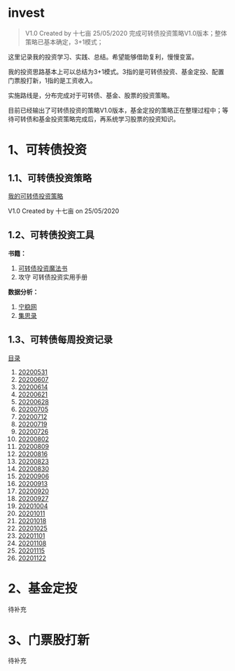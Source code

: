# invest
> V1.0 Created by 十七亩 25/05/2020 完成可转债投资策略V1.0版本；整体策略已基本确定，3+1模式；

这里记录我的投资学习、实践、总结。希望能够借助复利，慢慢变富。

我的投资思路基本上可以总结为3+1模式。3指的是可转债投资、基金定投、配置门票股打新，1指的是工资收入。

实施路线是，分布完成对于可转债、基金、股票的投资策略。

目前已经输出了可转债投资的策略V1.0版本，基金定投的策略正在整理过程中；等待可转债和基金投资策略完成后，再系统学习股票的投资知识。

# 1、可转债投资

## 1.1、可转债投资策略

[我的可转债投资策略](https://github.com/ma-xin-rui/invest/blob/master/CB/%E6%88%91%E7%9A%84%E5%8F%AF%E8%BD%AC%E5%80%BA%E6%8A%95%E8%B5%84%E7%AD%96%E7%95%A5.md)

V1.0 Created by 十七亩 on 25/05/2020

## 1.2、可转债投资工具

**书籍：**

1. [可转债投资魔法书](https://github.com/ma-xin-rui/invest/blob/master/CB/%E5%8F%AF%E8%BD%AC%E5%80%BA%E6%8A%95%E8%B5%84%E9%AD%94%E6%B3%95%E4%B9%A6.xlsx)
2. 攻守 可转债投资实用手册

**数据分析：**

1. [宁稳网](http://www.ninwin.cn/index.php?m=cb&a=cb_all)
2. [集思录](https://www.jisilu.cn/data/cbnew/#cb)

## 1.3、可转债每周投资记录

[目录](https://github.com/ma-xin-rui/invest/tree/master/CB/cb-invest-weekly-record)

1. [20200531](https://github.com/ma-xin-rui/invest/blob/master/CB/cb-invest-weekly-record/20200531/%E5%8F%AF%E8%BD%AC%E5%80%BA%E6%8A%95%E8%B5%84%E6%AF%8F%E5%91%A8%E8%AE%B0%E5%BD%9520200531.md)
2. [20200607](https://github.com/ma-xin-rui/invest/blob/master/CB/cb-invest-weekly-record/20200607/%E5%8F%AF%E8%BD%AC%E5%80%BA%E6%8A%95%E8%B5%84%E6%AF%8F%E5%91%A8%E8%AE%B0%E5%BD%9520200607.md)
3. [20200614](https://github.com/ma-xin-rui/invest/blob/master/CB/cb-invest-weekly-record/20200614/%E5%8F%AF%E8%BD%AC%E5%80%BA%E6%8A%95%E8%B5%84%E6%AF%8F%E5%91%A8%E8%AE%B0%E5%BD%9520200614.md)
4. [20200621](https://github.com/ma-xin-rui/invest/blob/master/CB/cb-invest-weekly-record/20200621/%E5%8F%AF%E8%BD%AC%E5%80%BA%E6%8A%95%E8%B5%84%E6%AF%8F%E5%91%A8%E8%AE%B0%E5%BD%9520200621.md)
5. [20200628](https://github.com/ma-xin-rui/invest/blob/master/CB/cb-invest-weekly-record/20200628/%E5%8F%AF%E8%BD%AC%E5%80%BA%E6%8A%95%E8%B5%84%E6%AF%8F%E5%91%A8%E8%AE%B0%E5%BD%9520200628.md)
6. [20200705](https://github.com/ma-xin-rui/invest/blob/master/CB/cb-invest-weekly-record/20200705/%E5%8F%AF%E8%BD%AC%E5%80%BA%E6%8A%95%E8%B5%84%E6%AF%8F%E5%91%A8%E8%AE%B0%E5%BD%9520200705.md)
7. [20200712](https://github.com/ma-xin-rui/invest/blob/master/CB/cb-invest-weekly-record/20200712/%E5%8F%AF%E8%BD%AC%E5%80%BA%E6%8A%95%E8%B5%84%E6%AF%8F%E5%91%A8%E8%AE%B0%E5%BD%9520200712.md)
8. [20200719](https://github.com/ma-xin-rui/invest/blob/master/CB/cb-invest-weekly-record/20200719/%E5%8F%AF%E8%BD%AC%E5%80%BA%E6%8A%95%E8%B5%84%E6%AF%8F%E5%91%A8%E8%AE%B0%E5%BD%9520200719.md)
9. [20200726](https://github.com/ma-xin-rui/invest/blob/master/CB/cb-invest-weekly-record/20200726/%E5%8F%AF%E8%BD%AC%E5%80%BA%E6%8A%95%E8%B5%84%E6%AF%8F%E5%91%A8%E8%AE%B0%E5%BD%9520200726.md)
10. [20200802](https://github.com/ma-xin-rui/invest/blob/master/CB/cb-invest-weekly-record/20200802/%E5%8F%AF%E8%BD%AC%E5%80%BA%E6%8A%95%E8%B5%84%E6%AF%8F%E5%91%A8%E8%AE%B0%E5%BD%9520200802.md)
11. [20200809](https://github.com/ma-xin-rui/invest/blob/master/CB/cb-invest-weekly-record/20200809/%E5%8F%AF%E8%BD%AC%E5%80%BA%E6%8A%95%E8%B5%84%E6%AF%8F%E5%91%A8%E8%AE%B0%E5%BD%9520200809.md)
12. [20200816](https://github.com/ma-xin-rui/invest/blob/master/CB/cb-invest-weekly-record/20200816/%E5%8F%AF%E8%BD%AC%E5%80%BA%E6%8A%95%E8%B5%84%E6%AF%8F%E5%91%A8%E8%AE%B0%E5%BD%9520200816.md)
13. [20200823](https://github.com/ma-xin-rui/invest/blob/master/CB/cb-invest-weekly-record/20200823/%E5%8F%AF%E8%BD%AC%E5%80%BA%E6%8A%95%E8%B5%84%E6%AF%8F%E5%91%A8%E8%AE%B0%E5%BD%9520200823.md)
14. [20200830](https://github.com/ma-xin-rui/invest/blob/master/CB/cb-invest-weekly-record/20200830/%E5%8F%AF%E8%BD%AC%E5%80%BA%E6%8A%95%E8%B5%84%E6%AF%8F%E5%91%A8%E8%AE%B0%E5%BD%9520200830.md)
15. [20200906](https://github.com/ma-xin-rui/invest/blob/master/CB/cb-invest-weekly-record/20200906/%E5%8F%AF%E8%BD%AC%E5%80%BA%E6%8A%95%E8%B5%84%E6%AF%8F%E5%91%A8%E8%AE%B0%E5%BD%9520200906.md)
16. [20200913](https://github.com/ma-xin-rui/invest/blob/master/CB/cb-invest-weekly-record/20200913/%E5%8F%AF%E8%BD%AC%E5%80%BA%E6%8A%95%E8%B5%84%E6%AF%8F%E5%91%A8%E8%AE%B0%E5%BD%9520200913.md)
17. [20200920](https://github.com/ma-xin-rui/invest/blob/master/CB/cb-invest-weekly-record/20200920/%E5%8F%AF%E8%BD%AC%E5%80%BA%E6%8A%95%E8%B5%84%E6%AF%8F%E5%91%A8%E8%AE%B0%E5%BD%9520200920.md)
18. [20200927](https://github.com/ma-xin-rui/invest/blob/master/CB/cb-invest-weekly-record/20200927/%E5%8F%AF%E8%BD%AC%E5%80%BA%E6%8A%95%E8%B5%84%E6%AF%8F%E5%91%A8%E8%AE%B0%E5%BD%9520200927.md)
19. [20201004](https://github.com/ma-xin-rui/invest/blob/master/CB/cb-invest-weekly-record/20201004/%E5%8F%AF%E8%BD%AC%E5%80%BA%E6%8A%95%E8%B5%84%E6%AF%8F%E5%91%A8%E8%AE%B0%E5%BD%9520201004.md)
20. [20201011](https://github.com/ma-xin-rui/invest/blob/master/CB/cb-invest-weekly-record/20201011/%E5%8F%AF%E8%BD%AC%E5%80%BA%E6%8A%95%E8%B5%84%E6%AF%8F%E5%91%A8%E8%AE%B0%E5%BD%9520201011.md)
21. [20201018](https://github.com/ma-xin-rui/invest/blob/master/CB/cb-invest-weekly-record/20201011/%E5%8F%AF%E8%BD%AC%E5%80%BA%E6%8A%95%E8%B5%84%E6%AF%8F%E5%91%A8%E8%AE%B0%E5%BD%9520201018.md)
22. [20201025](https://github.com/ma-xin-rui/invest/blob/master/CB/cb-invest-weekly-record/20201011/%E5%8F%AF%E8%BD%AC%E5%80%BA%E6%8A%95%E8%B5%84%E6%AF%8F%E5%91%A8%E8%AE%B0%E5%BD%9520201025.md)
23. [20201101](https://github.com/ma-xin-rui/invest/blob/master/CB/cb-invest-weekly-record/20201011/%E5%8F%AF%E8%BD%AC%E5%80%BA%E6%8A%95%E8%B5%84%E6%AF%8F%E5%91%A8%E8%AE%B0%E5%BD%9520201101.md)
24. [20201108](https://github.com/ma-xin-rui/invest/blob/master/CB/cb-invest-weekly-record/20201011/%E5%8F%AF%E8%BD%AC%E5%80%BA%E6%8A%95%E8%B5%84%E6%AF%8F%E5%91%A8%E8%AE%B0%E5%BD%9520201108.md)
25. [20201115](https://github.com/ma-xin-rui/invest/blob/master/CB/cb-invest-weekly-record/20201011/%E5%8F%AF%E8%BD%AC%E5%80%BA%E6%8A%95%E8%B5%84%E6%AF%8F%E5%91%A8%E8%AE%B0%E5%BD%9520201115.md)
26. [20201122](https://github.com/ma-xin-rui/invest/blob/master/CB/cb-invest-weekly-record/20201122/%E5%8F%AF%E8%BD%AC%E5%80%BA%E6%8A%95%E8%B5%84%E6%AF%8F%E5%91%A8%E8%AE%B0%E5%BD%9520201122.md)

# 2、基金定投

待补充

# 3、门票股打新

待补充